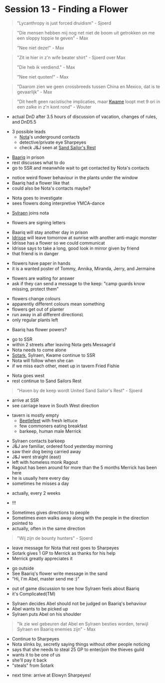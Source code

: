 # Session 13 - Finding a Flower

> "Lycanthropy is just forced druidism" - Sjoerd

> "Die mensen hebben mij nog net niet de boom uit getrokken on me een sloppy toppie te geven" - Max
>
> "Nee niet deze!" - Max

> "Zit ie hier in z'n wife beater shirt" - Sjoerd over Max
>
> "Die heb ik verdiend." - Max
>
> "Nee niet quoten!" - Max

> "Daarom zien we geen crossbreeds tussen China en Mexico, dat is te gevaarlijk" - Max

> "Dit heeft geen racistische implicaties, maar [Kwame](https://bookstack.hemels.me/books/Inquisitors/page/kwame) loopt met 9 ori in een zalke in z'n kont rond" - Wouter

- actual DnD after 3.5 hours of discussion of vacation, changes of rules, and DnD5.5

+ 3 possible leads
    - [Nota](https://bookstack.hemels.me/books/Inquisitors/page/nota-deef)'s underground contacts
    - detective/private eye Sharpeyes
    - check J&J seen at [Sand Sailor's Rest](https://bookstack.hemels.me/books/Inquisitors/page/sandhaven#Sand%20Sailor's%20Rest)

- [Baariq](https://bookstack.hemels.me/books/Inquisitors/page/baariq) in prison
- rest discusses what to do
- go to SSR and meanwhile wait to get contacted by Nota's contacts

+ notice weird flower behaviour in the plants under the window
+ Baariq had a flower like that
+ could also be Nota's contacts maybe?

- Nota goes to investigate
- sees flowers doing interpretive YMCA-dance

+ [Sylraen](https://bookstack.hemels.me/books/Inquisitors/page/sylraen-morra) joins nota

- flowers are signing letters

+ Baariq will stay another day in prison
+ [Idrisse](https://bookstack.hemels.me/books/Inquisitors/page/mage-guild#Idrisse%20Oqora) will leave tomorrow at sunrise with another anti-magic monster
+ Idrisse has a flower so we could communicat
+ Idrisse says to take a long, good look in mirror given by friend
+ that friend is in danger

- flowers have paper in hands
- it is a wanted poster of Tommy, Annika, Miranda, Jerry, and Jermaine

+ flowers are waiting for answer
+ ask if they can send a message to the keep: "camp guards know missing, protect them"

- flowers change colours
- apparently different colours mean something
- flowers get out of planter
- run away in all different directions\
- only regular plants left

+ Baariq has flower powers?

- go to SSR
- within 2 streets after leaving Nota gets Message'd
- Nota needs to come alone
- [Sotark](https://bookstack.hemels.me/books/Inquisitors/page/sotark), Sylraen, Kwame continue to SSR
- Nota will follow when she can
- if we miss each other, meet up in tavern Fried Fishie

+ Nota goes west
+ rest continue to Sand Sailors Rest

> "Haven by de keep wordt United Sand Sailor's Rest" - Sjoerd

- arrive at SSR
- see carriage leave in South West direction

+ tavern is mostly empty
    - [Beetlefeet](https://bookstack.hemels.me/books/Inquisitors/page/sandhaven#Beetlefeet%20Ko) with fresh lettuce
    - few commoners eating breakfast
    - barkeep, human male Merrick

- Sylraen contacts barkeep
- J&J are familiar, ordered food yesterday morning
- saw their dog being carried away
- J&J went straight (east)
- left with homeless monk Ragout
- Ragout has been around for more than the 5 months Merrick has been here
- he is usually here every day
- sometimes he misses a day

+ actually, every 2 weeks

- !!!

+ Sometimes gives directions to people
+ Sometimes even walks away along with the people in the direction pointed to
+ actually, often in the same direction

> "Wij zijn de bounty hunters" - Sjoerd

- leave message for Nota that rest goes to Sharpeyes
- Sotark gives 1 GP to Merrick as thanks for his help
- Merrick greatly appreciates it

+ go outside
+ See Baariq's flower write message in the sand
+ "Hi, I'm Abel, master send me :)"

- out of game discussion to see how Sylraen feels about Baariq
- it's Complicated(TM)

+ Sylraen decides Abel should not be judged on Baariq's behaviour
+ Abel wants to be picked up
+ Sylraen puts Abel on his shoulder

> "Ik zie wel gebeuren dat Abel en Sylraen besties worden, terwijl Sylraen en Baariq enemies zijn" - Max

- Continue to Sharpeyes
- Nota slinks by, secretly saying things without other people noticing
- says that she needs to steal 25 GP to enter/join the thieves guild
- wants it to be one of us
- she'll pay it back
- "steals" from Sotark

+ next time: arrive at Elowyn Sharpeyes!
